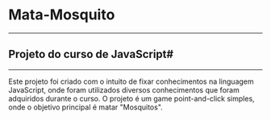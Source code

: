 # Mata-Mosquito
 ***
## Projeto do curso de JavaScript#
***
Este projeto foi criado com o intuito de fixar conhecimentos na linguagem JavaScript, onde foram utilizados diversos conhecimentos que foram adquiridos durante o curso.
O projeto é um game point-and-click simples, onde o objetivo principal é matar "Mosquitos".